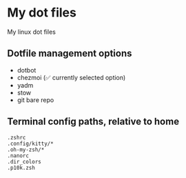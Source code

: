 # My dot files
My linux dot files

## Dotfile management options
- dotbot
- chezmoi (✅ currently selected option)
- yadm
- stow
- git bare repo

## Terminal config paths, relative to home
```
.zshrc
.config/kitty/*
.oh-my-zsh/*
.nanorc
.dir_colors
.p10k.zsh
```
